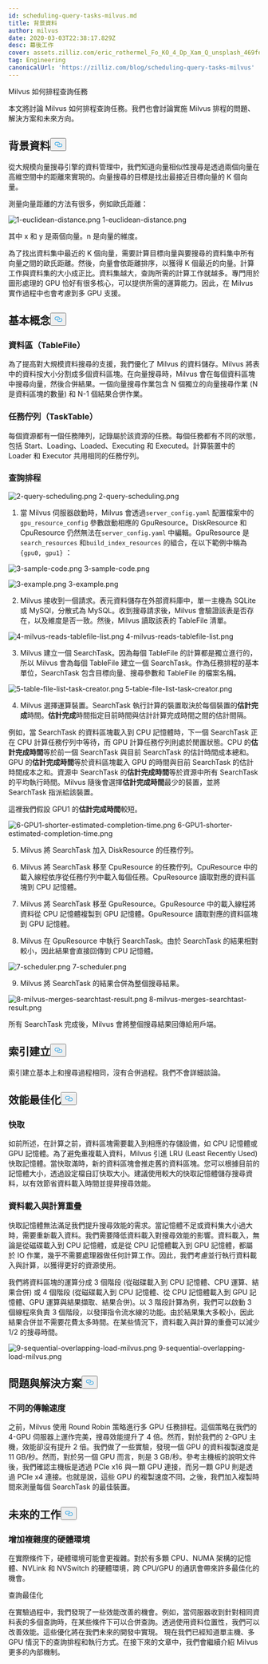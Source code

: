 ```yaml
---
id: scheduling-query-tasks-milvus.md
title: 背景資料
author: milvus
date: 2020-03-03T22:38:17.829Z
desc: 幕後工作
cover: assets.zilliz.com/eric_rothermel_Fo_KO_4_Dp_Xam_Q_unsplash_469fe12aeb.jpg
tag: Engineering
canonicalUrl: 'https://zilliz.com/blog/scheduling-query-tasks-milvus'
---
```

<custom-h1>Milvus 如何排程查詢任務</custom-h1><p>本文將討論 Milvus 如何排程查詢任務。我們也會討論實施 Milvus 排程的問題、解決方案和未來方向。</p>
<h2 id="Background" class="common-anchor-header">背景資料<button data-href="#Background" class="anchor-icon" translate="no">
      <svg translate="no"
        aria-hidden="true"
        focusable="false"
        height="20"
        version="1.1"
        viewBox="0 0 16 16"
        width="16"
      >
        <path
          fill="#0092E4"
          fill-rule="evenodd"
          d="M4 9h1v1H4c-1.5 0-3-1.69-3-3.5S2.55 3 4 3h4c1.45 0 3 1.69 3 3.5 0 1.41-.91 2.72-2 3.25V8.59c.58-.45 1-1.27 1-2.09C10 5.22 8.98 4 8 4H4c-.98 0-2 1.22-2 2.5S3 9 4 9zm9-3h-1v1h1c1 0 2 1.22 2 2.5S13.98 12 13 12H9c-.98 0-2-1.22-2-2.5 0-.83.42-1.64 1-2.09V6.25c-1.09.53-2 1.84-2 3.25C6 11.31 7.55 13 9 13h4c1.45 0 3-1.69 3-3.5S14.5 6 13 6z"
        ></path>
      </svg>
    </button></h2><p>從大規模向量搜尋引擎的資料管理中，我們知道向量相似性搜尋是透過兩個向量在高維空間中的距離來實現的。向量搜尋的目標是找出最接近目標向量的 K 個向量。</p>
<p>測量向量距離的方法有很多，例如歐氏距離：</p>
<p>
  
   <span class="img-wrapper"> <img translate="no" src="https://assets.zilliz.com/1_euclidean_distance_156037c939.png" alt="1-euclidean-distance.png" class="doc-image" id="1-euclidean-distance.png" />
   </span> <span class="img-wrapper"> <span>1-euclidean-distance.png</span> </span></p>
<p>其中 x 和 y 是兩個向量。n 是向量的維度。</p>
<p>為了找出資料集中最近的 K 個向量，需要計算目標向量與要搜尋的資料集中所有向量之間的歐氏距離。然後，向量會依距離排序，以獲得 K 個最近的向量。計算工作與資料集的大小成正比。資料集越大，查詢所需的計算工作就越多。專門用於圖形處理的 GPU 恰好有很多核心，可以提供所需的運算能力。因此，在 Milvus 實作過程中也會考慮到多 GPU 支援。</p>
<h2 id="Basic-concepts" class="common-anchor-header">基本概念<button data-href="#Basic-concepts" class="anchor-icon" translate="no">
      <svg translate="no"
        aria-hidden="true"
        focusable="false"
        height="20"
        version="1.1"
        viewBox="0 0 16 16"
        width="16"
      >
        <path
          fill="#0092E4"
          fill-rule="evenodd"
          d="M4 9h1v1H4c-1.5 0-3-1.69-3-3.5S2.55 3 4 3h4c1.45 0 3 1.69 3 3.5 0 1.41-.91 2.72-2 3.25V8.59c.58-.45 1-1.27 1-2.09C10 5.22 8.98 4 8 4H4c-.98 0-2 1.22-2 2.5S3 9 4 9zm9-3h-1v1h1c1 0 2 1.22 2 2.5S13.98 12 13 12H9c-.98 0-2-1.22-2-2.5 0-.83.42-1.64 1-2.09V6.25c-1.09.53-2 1.84-2 3.25C6 11.31 7.55 13 9 13h4c1.45 0 3-1.69 3-3.5S14.5 6 13 6z"
        ></path>
      </svg>
    </button></h2><h3 id="Data-blockTableFile" class="common-anchor-header">資料區（TableFile）</h3><p>為了提高對大規模資料搜尋的支援，我們優化了 Milvus 的資料儲存。Milvus 將表中的資料按大小分割成多個資料區塊。在向量搜尋時，Milvus 會在每個資料區塊中搜尋向量，然後合併結果。一個向量搜尋作業包含 N 個獨立的向量搜尋作業 (N 是資料區塊的數量) 和 N-1 個結果合併作業。</p>
<h3 id="Task-queueTaskTable" class="common-anchor-header">任務佇列（TaskTable）</h3><p>每個資源都有一個任務陣列，記錄屬於該資源的任務。每個任務都有不同的狀態，包括 Start、Loading、Loaded、Executing 和 Executed。計算裝置中的 Loader 和 Executor 共用相同的任務佇列。</p>
<h3 id="Query-scheduling" class="common-anchor-header">查詢排程</h3><p>
  
   <span class="img-wrapper"> <img translate="no" src="https://assets.zilliz.com/2_query_scheduling_5798178be2.png" alt="2-query-scheduling.png" class="doc-image" id="2-query-scheduling.png" />
   </span> <span class="img-wrapper"> <span>2-query-scheduling.png</span> </span></p>
<ol>
<li>當 Milvus 伺服器啟動時，Milvus 會透過<code translate="no">server_config.yaml</code> 配置檔案中的<code translate="no">gpu_resource_config</code> 參數啟動相應的 GpuResource。DiskResource 和 CpuResource 仍然無法在<code translate="no">server_config.yaml</code> 中編輯。GpuResource 是<code translate="no">search_resources</code> 和<code translate="no">build_index_resources</code> 的組合，在以下範例中稱為<code translate="no">{gpu0, gpu1}</code> ：</li>
</ol>
<p>
  
   <span class="img-wrapper"> <img translate="no" src="https://assets.zilliz.com/3_sample_code_ffee1c290f.png" alt="3-sample-code.png" class="doc-image" id="3-sample-code.png" />
   </span> <span class="img-wrapper"> <span>3-sample-code.png</span> </span></p>
<p>
  
   <span class="img-wrapper"> <img translate="no" src="https://assets.zilliz.com/3_example_0eeb85da71.png" alt="3-example.png" class="doc-image" id="3-example.png" />
   </span> <span class="img-wrapper"> <span>3-example.png</span> </span></p>
<ol start="2">
<li>Milvus 接收到一個請求。表元資料儲存在外部資料庫中，單一主機為 SQLite 或 MySQl，分散式為 MySQL。收到搜尋請求後，Milvus 會驗證該表是否存在，以及維度是否一致。然後，Milvus 讀取該表的 TableFile 清單。</li>
</ol>
<p>
  
   <span class="img-wrapper"> <img translate="no" src="https://assets.zilliz.com/4_milvus_reads_tablefile_list_1e9d851543.png" alt="4-milvus-reads-tablefile-list.png" class="doc-image" id="4-milvus-reads-tablefile-list.png" />
   </span> <span class="img-wrapper"> <span>4-milvus-reads-tablefile-list.png</span> </span></p>
<ol start="3">
<li>Milvus 建立一個 SearchTask。因為每個 TableFile 的計算都是獨立進行的，所以 Milvus 會為每個 TableFile 建立一個 SearchTask。作為任務排程的基本單位，SearchTask 包含目標向量、搜尋參數和 TableFile 的檔案名稱。</li>
</ol>
<p>
  
   <span class="img-wrapper"> <img translate="no" src="https://assets.zilliz.com/5_table_file_list_task_creator_36262593e4.png" alt="5-table-file-list-task-creator.png" class="doc-image" id="5-table-file-list-task-creator.png" />
   </span> <span class="img-wrapper"> <span>5-table-file-list-task-creator.png</span> </span></p>
<ol start="4">
<li>Milvus 選擇運算裝置。SearchTask 執行計算的裝置取決於每個裝置的<strong>估計完成</strong>時間。<strong>估計完成</strong>時間指定目前時間與估計計算完成時間之間的估計間隔。</li>
</ol>
<p>例如，當 SearchTask 的資料區塊載入到 CPU 記憶體時，下一個 SearchTask 正在 CPU 計算任務佇列中等待，而 GPU 計算任務佇列則處於閒置狀態。CPU 的<strong>估計完成時間</strong>等於前一個 SearchTask 與目前 SearchTask 的估計時間成本總和。GPU 的<strong>估計完成時間</strong>等於資料區塊載入 GPU 的時間與目前 SearchTask 的估計時間成本之和。資源中 SearchTask 的<strong>估計完成時間</strong>等於資源中所有 SearchTask 的平均執行時間。Milvus 隨後會選擇<strong>估計完成時間</strong>最少的裝置，並將 SearchTask 指派給該裝置。</p>
<p>這裡我們假設 GPU1 的<strong>估計完成時間</strong>較短。</p>
<p>
  
   <span class="img-wrapper"> <img translate="no" src="https://assets.zilliz.com/6_GPU_1_shorter_estimated_completion_time_42c7639b87.png" alt="6-GPU1-shorter-estimated-completion-time.png" class="doc-image" id="6-gpu1-shorter-estimated-completion-time.png" />
   </span> <span class="img-wrapper"> <span>6-GPU1-shorter-estimated-completion-time.png</span> </span></p>
<ol start="5">
<li><p>Milvus 將 SearchTask 加入 DiskResource 的任務佇列。</p></li>
<li><p>Milvus 將 SearchTask 移至 CpuResource 的任務佇列。CpuResource 中的載入線程依序從任務佇列中載入每個任務。CpuResource 讀取對應的資料區塊到 CPU 記憶體。</p></li>
<li><p>Milvus 將 SearchTask 移至 GpuResource。GpuResource 中的載入線程將資料從 CPU 記憶體複製到 GPU 記憶體。GpuResource 讀取對應的資料區塊到 GPU 記憶體。</p></li>
<li><p>Milvus 在 GpuResource 中執行 SearchTask。由於 SearchTask 的結果相對較小，因此結果會直接回傳到 CPU 記憶體。</p></li>
</ol>
<p>
  
   <span class="img-wrapper"> <img translate="no" src="https://assets.zilliz.com/7_scheduler_53f1fbbaba.png" alt="7-scheduler.png" class="doc-image" id="7-scheduler.png" />
   </span> <span class="img-wrapper"> <span>7-scheduler.png</span> </span></p>
<ol start="9">
<li>Milvus 將 SearchTask 的結果合併為整個搜尋結果。</li>
</ol>
<p>
  
   <span class="img-wrapper"> <img translate="no" src="https://assets.zilliz.com/8_milvus_merges_searchtast_result_9f3446e65a.png" alt="8-milvus-merges-searchtast-result.png" class="doc-image" id="8-milvus-merges-searchtast-result.png" />
   </span> <span class="img-wrapper"> <span>8-milvus-merges-searchtast-result.png</span> </span></p>
<p>所有 SearchTask 完成後，Milvus 會將整個搜尋結果回傳給用戶端。</p>
<h2 id="Index-building" class="common-anchor-header">索引建立<button data-href="#Index-building" class="anchor-icon" translate="no">
      <svg translate="no"
        aria-hidden="true"
        focusable="false"
        height="20"
        version="1.1"
        viewBox="0 0 16 16"
        width="16"
      >
        <path
          fill="#0092E4"
          fill-rule="evenodd"
          d="M4 9h1v1H4c-1.5 0-3-1.69-3-3.5S2.55 3 4 3h4c1.45 0 3 1.69 3 3.5 0 1.41-.91 2.72-2 3.25V8.59c.58-.45 1-1.27 1-2.09C10 5.22 8.98 4 8 4H4c-.98 0-2 1.22-2 2.5S3 9 4 9zm9-3h-1v1h1c1 0 2 1.22 2 2.5S13.98 12 13 12H9c-.98 0-2-1.22-2-2.5 0-.83.42-1.64 1-2.09V6.25c-1.09.53-2 1.84-2 3.25C6 11.31 7.55 13 9 13h4c1.45 0 3-1.69 3-3.5S14.5 6 13 6z"
        ></path>
      </svg>
    </button></h2><p>索引建立基本上和搜尋過程相同，沒有合併過程。我們不會詳細談論。</p>
<h2 id="Performance-optimization" class="common-anchor-header">效能最佳化<button data-href="#Performance-optimization" class="anchor-icon" translate="no">
      <svg translate="no"
        aria-hidden="true"
        focusable="false"
        height="20"
        version="1.1"
        viewBox="0 0 16 16"
        width="16"
      >
        <path
          fill="#0092E4"
          fill-rule="evenodd"
          d="M4 9h1v1H4c-1.5 0-3-1.69-3-3.5S2.55 3 4 3h4c1.45 0 3 1.69 3 3.5 0 1.41-.91 2.72-2 3.25V8.59c.58-.45 1-1.27 1-2.09C10 5.22 8.98 4 8 4H4c-.98 0-2 1.22-2 2.5S3 9 4 9zm9-3h-1v1h1c1 0 2 1.22 2 2.5S13.98 12 13 12H9c-.98 0-2-1.22-2-2.5 0-.83.42-1.64 1-2.09V6.25c-1.09.53-2 1.84-2 3.25C6 11.31 7.55 13 9 13h4c1.45 0 3-1.69 3-3.5S14.5 6 13 6z"
        ></path>
      </svg>
    </button></h2><h3 id="Cache" class="common-anchor-header">快取</h3><p>如前所述，在計算之前，資料區塊需要載入到相應的存儲設備，如 CPU 記憶體或 GPU 記憶體。為了避免重複載入資料，Milvus 引進 LRU (Least Recently Used) 快取記憶體。當快取滿時，新的資料區塊會推走舊的資料區塊。您可以根據目前的記憶體大小，透過設定檔自訂快取大小。建議使用較大的快取記憶體儲存搜尋資料，以有效節省資料載入時間並提昇搜尋效能。</p>
<h3 id="Data-loading-and-computation-overlap" class="common-anchor-header">資料載入與計算重疊</h3><p>快取記憶體無法滿足我們提升搜尋效能的需求。當記憶體不足或資料集大小過大時，需要重新載入資料。我們需要降低資料載入對搜尋效能的影響。資料載入，無論是從磁碟載入到 CPU 記憶體，或是從 CPU 記憶體載入到 GPU 記憶體，都屬於 IO 作業，幾乎不需要處理器做任何計算工作。因此，我們考慮並行執行資料載入與計算，以獲得更好的資源使用。</p>
<p>我們將資料區塊的運算分成 3 個階段 (從磁碟載入到 CPU 記憶體、CPU 運算、結果合併) 或 4 個階段 (從磁碟載入到 CPU 記憶體、從 CPU 記憶體載入到 GPU 記憶體、GPU 運算與結果擷取、結果合併)。以 3 階段計算為例，我們可以啟動 3 個線程來負責 3 個階段，以發揮指令流水線的功能。由於結果集大多較小，因此結果合併並不需要花費太多時間。在某些情況下，資料載入與計算的重疊可以減少 1/2 的搜尋時間。</p>
<p>
  
   <span class="img-wrapper"> <img translate="no" src="https://assets.zilliz.com/9_sequential_overlapping_load_milvus_1af809b29e.png" alt="9-sequential-overlapping-load-milvus.png" class="doc-image" id="9-sequential-overlapping-load-milvus.png" />
   </span> <span class="img-wrapper"> <span>9-sequential-overlapping-load-milvus.png</span> </span></p>
<h2 id="Problems-and-solutions" class="common-anchor-header">問題與解決方案<button data-href="#Problems-and-solutions" class="anchor-icon" translate="no">
      <svg translate="no"
        aria-hidden="true"
        focusable="false"
        height="20"
        version="1.1"
        viewBox="0 0 16 16"
        width="16"
      >
        <path
          fill="#0092E4"
          fill-rule="evenodd"
          d="M4 9h1v1H4c-1.5 0-3-1.69-3-3.5S2.55 3 4 3h4c1.45 0 3 1.69 3 3.5 0 1.41-.91 2.72-2 3.25V8.59c.58-.45 1-1.27 1-2.09C10 5.22 8.98 4 8 4H4c-.98 0-2 1.22-2 2.5S3 9 4 9zm9-3h-1v1h1c1 0 2 1.22 2 2.5S13.98 12 13 12H9c-.98 0-2-1.22-2-2.5 0-.83.42-1.64 1-2.09V6.25c-1.09.53-2 1.84-2 3.25C6 11.31 7.55 13 9 13h4c1.45 0 3-1.69 3-3.5S14.5 6 13 6z"
        ></path>
      </svg>
    </button></h2><h3 id="Different-transmission-speeds" class="common-anchor-header">不同的傳輸速度</h3><p>之前，Milvus 使用 Round Robin 策略進行多 GPU 任務排程。這個策略在我們的 4-GPU 伺服器上運作完美，搜尋效能提升了 4 倍。然而，對於我們的 2-GPU 主機，效能卻沒有提升 2 倍。我們做了一些實驗，發現一個 GPU 的資料複製速度是 11 GB/秒。然而，對於另一個 GPU 而言，則是 3 GB/秒。參考主機板的說明文件後，我們確認主機板是透過 PCIe x16 與一顆 GPU 連接，而另一顆 GPU 則是透過 PCIe x4 連接。也就是說，這些 GPU 的複製速度不同。之後，我們加入複製時間來測量每個 SearchTask 的最佳裝置。</p>
<h2 id="Future-work" class="common-anchor-header">未來的工作<button data-href="#Future-work" class="anchor-icon" translate="no">
      <svg translate="no"
        aria-hidden="true"
        focusable="false"
        height="20"
        version="1.1"
        viewBox="0 0 16 16"
        width="16"
      >
        <path
          fill="#0092E4"
          fill-rule="evenodd"
          d="M4 9h1v1H4c-1.5 0-3-1.69-3-3.5S2.55 3 4 3h4c1.45 0 3 1.69 3 3.5 0 1.41-.91 2.72-2 3.25V8.59c.58-.45 1-1.27 1-2.09C10 5.22 8.98 4 8 4H4c-.98 0-2 1.22-2 2.5S3 9 4 9zm9-3h-1v1h1c1 0 2 1.22 2 2.5S13.98 12 13 12H9c-.98 0-2-1.22-2-2.5 0-.83.42-1.64 1-2.09V6.25c-1.09.53-2 1.84-2 3.25C6 11.31 7.55 13 9 13h4c1.45 0 3-1.69 3-3.5S14.5 6 13 6z"
        ></path>
      </svg>
    </button></h2><h3 id="Hardware-environment-with-increased-complexity" class="common-anchor-header">增加複雜度的硬體環境</h3><p>在實際條件下，硬體環境可能會更複雜。對於有多顆 CPU、NUMA 架構的記憶體、NVLink 和 NVSwitch 的硬體環境，跨 CPU/GPU 的通訊會帶來許多最佳化的機會。</p>
<p>查詢最佳化</p>
<p>在實驗過程中，我們發現了一些效能改善的機會。例如，當伺服器收到針對相同資料表的多個查詢時，在某些條件下可以合併查詢。透過使用資料位置性，我們可以改善效能。這些優化將在我們未來的開發中實現。 現在我們已經知道單主機、多 GPU 情況下的查詢排程和執行方式。在接下來的文章中，我們會繼續介紹 Milvus 更多的內部機制。</p>
